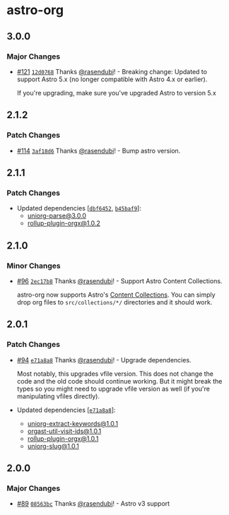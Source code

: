 # astro-org

## 3.0.0

### Major Changes

- [#121](https://github.com/rasendubi/uniorg/pull/121) [`12d0768`](https://github.com/rasendubi/uniorg/commit/12d076891ef1d643cd3712e6845e0c45d38c98cb) Thanks [@rasendubi](https://github.com/rasendubi)! - Breaking change: Updated to support Astro 5.x (no longer compatible with Astro 4.x or earlier).

  If you're upgrading, make sure you've upgraded Astro to version 5.x

## 2.1.2

### Patch Changes

- [#114](https://github.com/rasendubi/uniorg/pull/114) [`3af18d6`](https://github.com/rasendubi/uniorg/commit/3af18d630f64f11afda88b93c31f4779473d8e61) Thanks [@rasendubi](https://github.com/rasendubi)! - Bump astro version.

## 2.1.1

### Patch Changes

- Updated dependencies [[`dbf6452`](https://github.com/rasendubi/uniorg/commit/dbf6452921ad03120bb9df87746aef52ac72b5fb), [`b45baf9`](https://github.com/rasendubi/uniorg/commit/b45baf992db4659e2732e888bd3860b9eff25504)]:
  - uniorg-parse@3.0.0
  - rollup-plugin-orgx@1.0.2

## 2.1.0

### Minor Changes

- [#96](https://github.com/rasendubi/uniorg/pull/96) [`2ec17b8`](https://github.com/rasendubi/uniorg/commit/2ec17b87a2b58546307f61110785dac47d7b2b10) Thanks [@rasendubi](https://github.com/rasendubi)! - Support Astro Content Collections.

  astro-org now supports Astro's [Content Collections](https://docs.astro.build/en/guides/content-collections/). You can simply drop org files to `src/collections/*/` directories and it should work.

## 2.0.1

### Patch Changes

- [#94](https://github.com/rasendubi/uniorg/pull/94) [`e71a8a8`](https://github.com/rasendubi/uniorg/commit/e71a8a85f4921d53fdf112df17bd37b92af1ed5d) Thanks [@rasendubi](https://github.com/rasendubi)! - Upgrade dependencies.

  Most notably, this upgrades vfile version. This does not change the code and the old code should continue working. But it might break the types so you might need to upgrade vfile version as well (if you're manipulating vfiles directly).

- Updated dependencies [[`e71a8a8`](https://github.com/rasendubi/uniorg/commit/e71a8a85f4921d53fdf112df17bd37b92af1ed5d)]:
  - uniorg-extract-keywords@1.0.1
  - orgast-util-visit-ids@1.0.1
  - rollup-plugin-orgx@1.0.1
  - uniorg-slug@1.0.1

## 2.0.0

### Major Changes

- [#89](https://github.com/rasendubi/uniorg/pull/89) [`08563bc`](https://github.com/rasendubi/uniorg/commit/08563bc1d6d7e676f0e52519712b602a312acaed) Thanks [@rasendubi](https://github.com/rasendubi)! - Astro v3 support
